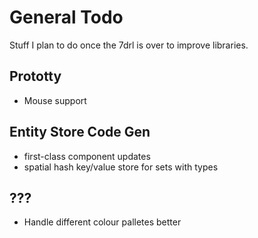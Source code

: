 # General Todo

Stuff I plan to do once the 7drl is over to improve libraries.

## Prototty

- Mouse support

## Entity Store Code Gen

- first-class component updates
- spatial hash key/value store for sets with types

## ???

- Handle different colour palletes better
